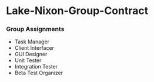 # Lake-Nixon-Group-Contract

### Group Assignments
- Task Manager 
- Client Interfacer
- GUI Designer
- Unit Tester
- Integration Tester
- Beta Test Organizer
